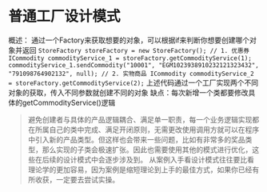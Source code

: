 # 普通工厂设计模式
概述：
通过一个Factory来获取想要的对象，可以根据if来判断你想要创建哪个对象并返回
`StoreFactory storeFactory = new StoreFactory();
    // 1. 优惠券
    ICommodity commodityService_1 = storeFactory.getCommodityService(1);
    commodityService_1.sendCommodity("10001", "EGM1023938910232121323432", "791098764902132", null);
    // 2. 实物商品
    ICommodity commodityService_2 = storeFactory.getCommodityService(2);`
上述代码通过一个工厂实现两个不同对象的获取，传入不同参数就创建不同的对象
缺点：每次新增一个类都要修改具体的getCommodityService()逻辑
>避免创建者与具体的产品逻辑耦合、满足单一职责，每一个业务逻辑实现都在所属自己的类中完成、满足开闭原则，无需更改使用调用方就可以在程序中引入新的产品类型。但这样也会带来一些问题，比如有非常多的奖品类型，那么实现的子类会极速扩张。因此也需要使用其他的模式进行优化，这些在后续的设计模式中会逐步涉及到。
从案例入手看设计模式往往要比看理论学的更加容易，因为案例是缩短理论到上手的最佳方式，如果你已经有所收获，一定要去尝试实操。